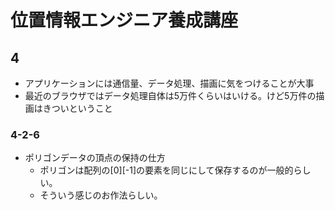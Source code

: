 # 位置情報エンジニア養成講座
## 4
- アプリケーションには通信量、データ処理、描画に気をつけることが大事
- 最近のブラウザではデータ処理自体は5万件くらいはいける。けど5万件の描画はきついということ
### 4-2-6
- ポリゴンデータの頂点の保持の仕方
  - ポリゴンは配列の[0][-1]の要素を同じにして保存するのが一般的らしい。
  - そういう感じのお作法らしい。

